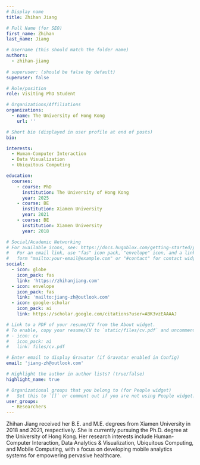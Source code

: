 ```yaml
---
# Display name
title: Zhihan Jiang

# Full Name (for SEO)
first_name: Zhihan
last_name: Jiang

# Username (this should match the folder name)
authors:
  - zhihan-jiang
  
# superuser: (should be false by default)
superuser: false

# Role/position
role: Visiting PhD Student

# Organizations/Affiliations
organizations:
  - name: The University of Hong Kong
    url: ''

# Short bio (displayed in user profile at end of posts)
bio: 

interests:
  - Human-Computer Interaction
  - Data Visualization
  - Ubiquitous Computing

education:
  courses:
    - course: PhD
      institution: The University of Hong Kong
      year: 2025
    - course: BE
      institution: Xiamen University
      year: 2021
    - course: BE
      institution: Xiamen University
      year: 2018

# Social/Academic Networking
# For available icons, see: https://docs.hugoblox.com/getting-started/page-builder/#icons
#   For an email link, use "fas" icon pack, "envelope" icon, and a link in the
#   form "mailto:your-email@example.com" or "#contact" for contact widget.
social:
  - icon: globe
    icon_pack: fas
    link: 'https://zhihanjiang.com'
  - icon: envelope
    icon_pack: fas
    link: 'mailto:jiang-zh@outlook.com'
  - icon: google-scholar
    icon_pack: ai
    link: https://scholar.google.com/citations?user=ABK3vzEAAAAJ

# Link to a PDF of your resume/CV from the About widget.
# To enable, copy your resume/CV to `static/files/cv.pdf` and uncomment the lines below.
# - icon: cv
#   icon_pack: ai
#   link: files/cv.pdf

# Enter email to display Gravatar (if Gravatar enabled in Config)
email: 'jiang-zh@outlook.com'

# Highlight the author in author lists? (true/false)
highlight_name: true

# Organizational groups that you belong to (for People widget)
#   Set this to `[]` or comment out if you are not using People widget.
user_groups:
  - Researchers
---
```


Zhihan Jiang received her B.E. and M.E. degrees from Xiamen University in 2018 and 2021, respectively. She is currently pursuing the Ph.D. degree at the University of Hong Kong. Her research interests include Human-Computer Interaction, Data Analytics & Visualization, Ubiquitous Computing, and Mobile Computing, with a focus on developing mobile analytics systems for empowering pervasive healthcare.